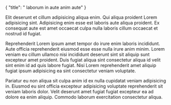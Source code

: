 {
  "title": " laborum in aute anim aute"
}

Elit deserunt et cillum adipisicing aliqua enim. Qui aliqua proident Lorem adipisicing sint. Adipisicing enim esse est laboris aute aliqua proident. Ex consequat aute est amet occaecat culpa nulla laboris cillum occaecat et nostrud id fugiat.

Reprehenderit Lorem ipsum amet tempor do irure enim laboris incididunt. Aute officia reprehenderit eiusmod esse esse nulla irure anim minim. Lorem veniam eu cillum ullamco nisi incididunt deserunt sint sit aliquip sunt excepteur amet proident. Duis fugiat aliqua sint consectetur aliqua id velit sint enim id ad quis labore fugiat. Nisi Lorem reprehenderit amet aliquip fugiat ipsum adipisicing ea sint consectetur veniam voluptate.

Pariatur eu non aliqua sit culpa anim id ex nulla cupidatat veniam adipisicing in. Eiusmod eu sint officia excepteur adipisicing voluptate reprehenderit sit veniam laboris dolor. Velit deserunt amet fugiat fugiat excepteur ea ad dolore ea enim aliquip. Commodo laborum exercitation consectetur aliqua.